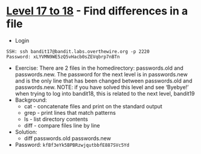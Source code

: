 # [Level 17 to 18](https://overthewire.org/wargames/bandit/bandit18.html) - Find differences in a file

- Login
```
SSH: ssh bandit17@bandit.labs.overthewire.org -p 2220
Password: xLYVMN9WE5zQ5vHacb0sZEVqbrp7nBTn
```
- Exercise: There are 2 files in the homedirectory: passwords.old and passwords.new. The password for the next level is in passwords.new and is the only line that has been changed between passwords.old and passwords.new. NOTE: if you have solved this level and see ‘Byebye!’ when trying to log into bandit18, this is related to the next level, bandit19
- Background:
  - cat - concatenate files and print on the standard output
  - grep - print lines that match patterns
  - ls - list directory contents
  - diff - compare files line by line
- Solution:
  - diff passwords.old passwords.new
- Password: `kfBf3eYk5BPBRzwjqutbbfE887SVc5Yd`
